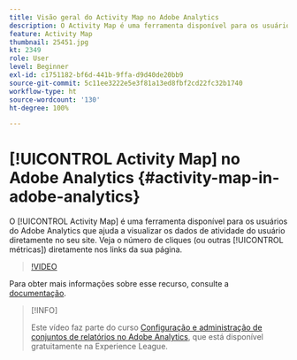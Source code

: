 ```yaml
---
title: Visão geral do Activity Map no Adobe Analytics
description: O Activity Map é uma ferramenta disponível para os usuários do Adobe Analytics que ajuda a visualizar os dados de atividade do usuário diretamente no seu site. Veja o número de cliques (ou outras métricas) diretamente nos links da sua página.
feature: Activity Map
thumbnail: 25451.jpg
kt: 2349
role: User
level: Beginner
exl-id: c1751182-bf6d-441b-9ffa-d9d40de20bb9
source-git-commit: 5c11ee3222e5e3f81a13ed8fbf2cd22fc32b1740
workflow-type: ht
source-wordcount: '130'
ht-degree: 100%

---
```


# [!UICONTROL Activity Map] no Adobe Analytics {#activity-map-in-adobe-analytics}

O [!UICONTROL Activity Map] é uma ferramenta disponível para os usuários do Adobe Analytics que ajuda a visualizar os dados de atividade do usuário diretamente no seu site. Veja o número de cliques (ou outras [!UICONTROL métricas]) diretamente nos links da sua página.

>[!VIDEO](https://video.tv.adobe.com/v/25451/?quality=12)

Para obter mais informações sobre esse recurso, consulte a [documentação](https://experienceleague.adobe.com/docs/analytics/analyze/activity-map/activity-map.html?lang=pt-BR).

>[!INFO]
>
> Este vídeo faz parte do curso [Configuração e administração de conjuntos de relatórios no Adobe Analytics](https://experienceleague.adobe.com/?recommended=Analytics-A-1-2021.1.administration&amp;lang=pt-BR), que está disponível gratuitamente na Experience League.